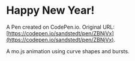 # Happy New Year!

A Pen created on CodePen.io. Original URL: [https://codepen.io/sandstedt/pen/ZBNjVx](https://codepen.io/sandstedt/pen/ZBNjVx).

A mo.js animation using curve shapes and bursts.
